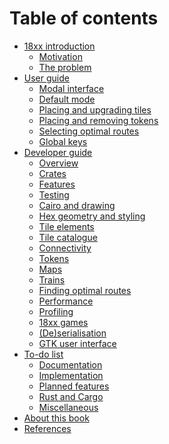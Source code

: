 # Table of contents

- [18xx introduction](./18xx_introduction.md)
  - [Motivation](./motivation.md)
  - [The problem](./problem.md)
- [User guide](./user_guide/index.md)
  - [Modal interface](./user_guide/modal.md)
  - [Default mode](./user_guide/default.md)
  - [Placing and upgrading tiles](./user_guide/tile.md)
  - [Placing and removing tokens](./user_guide/tokens.md)
  - [Selecting optimal routes](./user_guide/routes.md)
  - [Global keys](./user_guide/global.md)
- [Developer guide](./dev_guide/index.md)
  - [Overview](./dev_guide/overview.md)
  - [Crates](./dev_guide/crates.md)
  - [Features](./dev_guide/features.md)
  - [Testing](./dev_guide/testing.md)
  - [Cairo and drawing]()
  - [Hex geometry and styling]()
  - [Tile elements]()
  - [Tile catalogue]()
  - [Connectivity]()
  - [Tokens](./dev_guide/tokens.md)
  - [Maps]()
  - [Trains]()
  - [Finding optimal routes](./dev_guide/routes.md)
  - [Performance](./dev_guide/performance.md)
  - [Profiling](./dev_guide/profiling.md)
  - [18xx games]()
  - [(De)serialisation]()
  - [GTK user interface](./dev_guide/rusty_train.md)
- [To-do list](./todo/index.md)
  - [Documentation](./todo/documentation.md)
  - [Implementation](./todo/implementation.md)
  - [Planned features](./todo/features.md)
  - [Rust and Cargo](./todo/rust.md)
  - [Miscellaneous](./todo/miscellaneous.md)
- [About this book](./about.md)
- [References]()
